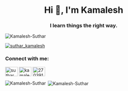 <h1 align="center">Hi 👋, I'm Kamalesh</h1>
<h3 align="center">I learn things the right way.</h3>

<p align="left"> <img src="https://komarev.com/ghpvc/?username=Kamalesh-Suthar&label=Profile%20views&color=0e75b6&style=flat" alt="Kamalesh-Suthar" /> </p>

<p align="left"> <a href="https://x.com/suthar_kamalesh" target="blank"><img src="https://img.shields.io/twitter/follow/suthar_kamalesh?logo=twitter&style=for-the-badge" alt="suthar_kamalesh" /></a> </p>

<h3 align="left">Connect with me:</h3>
<p align="left">
<a href="https://x.com/suthar_kamalesh" target="blank"><img align="center" src="https://cdn.jsdelivr.net/npm/simple-icons/icons/x.svg" alt="suthar_kamalesh" height="30" width="40" /></a>
<a href="https://www.linkedin.com/in/kamalesh-suthar" target="blank"><img align="center" src="https://cdn.jsdelivr.net/npm/simple-icons/icons/linkedin.svg" alt="kamalesh-suthar" height="30" width="40" /></a>
<a href="https://stackoverflow.com/users/27039148" target="blank"><img align="center" src="https://cdn.jsdelivr.net/npm/simple-icons/icons/stackoverflow.svg" alt="27039148" height="30" width="40" /></a>
</p>


<p><img align="left" src="https://github-readme-stats.vercel.app/api/top-langs?username=Kamalesh-Suthar&show_icons=true&locale=en&layout=compact" alt="Kamalesh-Suthar" /></p>

<p>&nbsp;<img align="center" src="https://github-readme-stats.vercel.app/api?username=Kamalesh-Suthar&show_icons=true&locale=en" alt="Kamalesh-Suthar" /></p>
